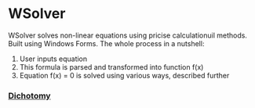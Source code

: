 # WSolver
WSolver solves non-linear equations using pricise calculationuil methods. Built using Windows Forms.
The whole process in a nutshell: 
1. User inputs equation
2. This formula is parsed and transformed into function f(x)
3. Equation f(x) = 0 is solved using various ways, described further

### [Dichotomy](https://github.com/ComradeAndrewQS37/WSolver/blob/master/WSolver/FParser.cs)

